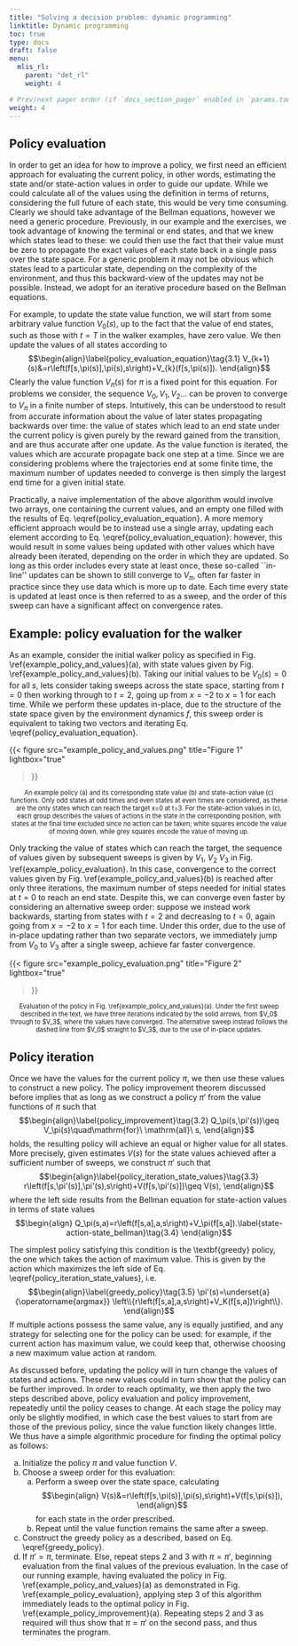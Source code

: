 ```yaml
---
title: "Solving a decision problem: dynamic programming"
linktitle: Dynamic programming
toc: true
type: docs
draft: false
menu:
  mlis_rl:
    parent: "det_rl"
    weight: 4

# Prev/next pager order (if `docs_section_pager` enabled in `params.toml`)
weight: 4
---
```


## Policy evaluation
In order to get an idea for how to improve a policy, we first need an efficient approach for evaluating the current policy, in other words, estimating the state and/or state-action values in order to guide our update.
While we could calculate all of the values using the definition in terms of returns, considering the full future of each state, this would be very time consuming.
Clearly we should take advantage of the Bellman equations, however we need a generic procedure.
Previously, in our example and the exercises, we took advantage of knowing the terminal or end states, and that we knew which states lead to these: we could then use the fact that their value must be zero to propagate the exact values of each state back in a single pass over the state space.
For a generic problem it may not be obvious which states lead to a particular state, depending on the complexity of the environment, and thus this backward-view of the updates may not be possible.
Instead, we adopt for an iterative procedure based on the Bellman equations. 

For example, to update the state value function, we will start from some arbitrary value function $V_0(s)$, up to the fact that the value of end states, such as those with $t=T$ in the walker examples, have zero value.
We then update the values of all states according to
$$\begin{align}\label{policy_evaluation_equation}\tag{3.1}
V_{k+1}(s)&=r\left(f[s,\pi(s)],\pi(s),s\right)+V_{k}(f[s,\pi(s)]).
\end{align}$$
Clearly the value function $V_\pi(s)$ for $\pi$ is a fixed point for this equation.
For problems we consider, the sequence $V_0,V_1,V_2...$ can be proven to converge to $V_\pi$ in a finite number of steps.
Intuitively, this can be understood to result from accurate information about the value of later states propagating backwards over time: the value of states which lead to an end state under the current policy is given purely by the reward gained from the transition, and are thus accurate after one update.
As the value function is iterated, the values which are accurate propagate back one step at a time.
Since we are considering problems where the trajectories end at some finite time, the maximum number of updates needed to converge is then simply the largest end time for a given initial state.

Practically, a naive implementation of the above algorithm would involve two arrays, one containing the current values, and an empty one filled with the results of Eq. \eqref{policy_evaluation_equation}.
A more memory efficient approach would be to instead use a single array, updating each element according to Eq. \eqref{policy_evaluation_equation}: however, this would result in some values being updated with other values which have already been iterated, depending on the order in which they are updated.
So long as this order includes every state at least once, these so-called ``in-line'' updates can be shown to still converge to $V_\pi$, often far faster in practice since they use data which is more up to date.
Each time every state is updated at least once is then referred to as a sweep, and the order of this sweep can have a significant affect on convergence rates.

## Example: policy evaluation for the walker
As an example, consider the initial walker policy as specified in Fig. \ref{example_policy_and_values}(a), with state values given by Fig. \ref{example_policy_and_values}(b).
Taking our initial values to be $V_0(s)=0$ for all $s$, lets consider taking sweeps across the state space, starting from $t=0$ then working through to $t=2$, going up from $x=-2$ to $x=1$ for each time.
While we perform these updates in-place, due to the structure of the state space given by the environment dynamics $f$, this sweep order is equivalent to taking two vectors and iterating Eq. \eqref{policy_evaluation_equation}.

{{< 
figure src="example_policy_and_values.png" 
title="Figure 1" 
lightbox="true" 
>}}
<p style="text-align: center; font-size:80%">
An example policy (a) and its corresponding state value (b) and state-action value (c) functions. 
Only odd states at odd times and even states at even times are considered, as these are the only states which can reach the target x=0 at t=3.
For the state-action values in (c), each group describes the values of actions in the state in the corresponding position, with states at the final time excluded since no action can be taken; white squares encode the value of moving down, while grey squares encode the value of moving up.
</p>

Only tracking the value of states which can reach the target, the sequence of values given by subsequent sweeps is given by $V_1$, $V_2$ $V_3$ in Fig. \ref{example_policy_evaluation}.
In this case, convergence to the correct values given by Fig. \ref{example_policy_and_values}(b) is reached after only three iterations, the maximum number of steps needed for initial states at $t=0$ to reach an end state.
Despite this, we can converge even faster by considering an alternative sweep order: suppose we instead work backwards, starting from states with $t=2$ and decreasing to $t=0$, again going from $x=-2$ to $x=1$ for each time.
Under this order, due to the use of in-place updating rather than two separate vectors, we immediately jump from $V_0$ to $V_3$ after a single sweep, achieve far faster convergence.

{{< 
figure src="example_policy_evaluation.png" 
title="Figure 2" 
lightbox="true" 
>}}
<p style="text-align: center; font-size:80%">
Evaluation of the policy in Fig. \ref{example_policy_and_values}(a).
Under the first sweep described in the text, we have three iterations indicated by the solid arrows, from $V_0$ through to $V_3$, where the values have converged.
The alternative sweep instead follows the dashed line from $V_0$ straight to $V_3$, due to the use of in-place updates.
</p>

## Policy iteration
Once we have the values for the current policy $\pi$, we then use these values to construct a new policy.
The policy improvement theorem discussed before implies that as long as we construct a policy $\pi'$ from the value functions of $\pi$ such that 
$$\begin{align}\label{policy_improvement}\tag{3.2}
Q_\pi(s,\pi'(s))\geq V_\pi(s)\quad\mathrm{for}\ \mathrm{all}\ s,
\end{align}$$
holds, the resulting policy will achieve an equal or higher value for all states.
More precisely, given estimates $V(s)$ for the state values achieved after a sufficient number of sweeps, we construct $\pi'$ such that
$$\begin{align}\label{policy_iteration_state_values}\tag{3.3}
r\left(f[s,\pi'(s)],\pi'(s),s\right)+V(f[s,\pi'(s)])\geq V(s),
\end{align}$$
where the left side results from the Bellman equation for state-action values in terms of state values
$$\begin{align}
Q_\pi(s,a)=r\left(f[s,a],a,s\right)+V_\pi(f[s,a]).\label{state-action-state_bellman}\tag{3.4}
\end{align}$$

The simplest policy satisfying this condition is the \textbf{greedy} policy, the one which takes the action of maximum value.
This is given by the action which maximizes the left side of Eq. \eqref{policy_iteration_state_values}, i.e.
$$\begin{align}\label{greedy_policy}\tag{3.5}
\pi'(s)=\underset{a}{\operatorname{argmax}} \left\\{r\left(f[s,a],a,s\right)+V_K(f[s,a])\right\\}.
\end{align}$$
If multiple actions possess the same value, any is equally justified, and any strategy for selecting one for the policy can be used: for example, if the current action has maximum value, we could keep that, otherwise choosing a new maximum value action at random.

<style type="text/css">
    ol { list-style-type: lower-alpha; }
</style>

As discussed before, updating the policy will in turn change the values of states and actions.
These new values could in turn show that the policy can be further improved.
In order to reach optimality, we then apply the two steps described above, policy evaluation and policy improvement, repeatedly until the policy ceases to change.
At each stage the policy may only be slightly modified, in which case the best values to start from are those of the previous policy, since the value function likely changes little.
We thus have a simple algorithmic procedure for finding the optimal policy as follows:
1.  Initialize the policy $\pi$ and value function $V$.
2.  Choose a sweep order for this evaluation:
	1.  Perform a sweep over the state space, calculating
		$$\begin{align}
		V(s)&=r\left(f[s,\pi(s)],\pi(s),s\right)+V(f[s,\pi(s)]),
		\end{align}$$
		for each state in the order prescribed.
	2.  Repeat until the value function remains the same after a sweep.
3.  Construct the greedy policy as a described, based on Eq. \eqref{greedy_policy}.
4.  If $\pi'=\pi$, terminate. Else, repeat steps 2 and 3 with $\pi=\pi'$, 
	beginning evaluation from the final values of the previous evaluation.
In the case of our running example, having evaluated the policy in Fig. \ref{example_policy_and_values}(a) as demonstrated in Fig. \ref{example_policy_evaluation}, applying step 3 of this algorithm immediately leads to the optimal policy in Fig. \ref{example_policy_improvement}(a).
Repeating steps 2 and 3 as required will thus show that $\pi=\pi'$ on the second pass, and thus terminates the program.